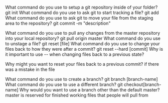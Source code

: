 What command do you use to setup a git repository inside of your folder?
git init
What command do you use to ask git to start tracking a file?
git add 
What command do you use to ask git to move your file from the staging area to the repository?
git commit -m "description"

What command do you use to pull any changes from the master repository into your local repository?
git pull origin master
What command do you use to unstage a file?
git reset [file]
What command do you use to change your files back to how they were after a commit?
git reset --hard [commit]
Why is it important to use -- when changing files back to a previous state?

Why might you want to reset your files back to a previous commit?
if there was a mistake in the file

What command do you use to create a branch?
git branch [branch-name]
What command do you use to use a different branch?
git checkout[branch-name]
Why would you want to use a branch other than the default master?
master is reserved for finished working files that people will pull from


